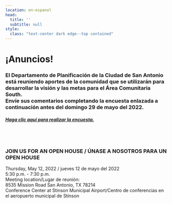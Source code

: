 ```yaml
---
location: en-espanol
head:
  title: ''
  subtitle: null
style:
  class: "text-center dark edge--top contained"
---
```

<h1 class="text-center">¡Anuncios!</h1>
<h3 class="text-center">El Departamento de Planificación de la Ciudad de San Antonio está reuniendo aportes de la comunidad que se utilizarán para desarrollar la visión y las metas para el Área Comunitaria South.<br>
Envíe sus comentarios completando la encuesta enlazada a continuación antes del domingo 29 de mayo del 2022.
</h3>
<p><h5><a href="https://saspeakup.com/south-plan-survey?&lang=es" target="_blank">Haga clic aquí para realizar la encuesta.</a></h5></p>
<br><br>
<!-- <h2 class="text-center">Próximos Eventos</h2> -->
<p><h3 class="text-center">JOIN US FOR AN OPEN HOUSE / ÚNASE A NOSOTROS PARA UN OPEN HOUSE</h3></p>
<p>
Thursday, May 12, 2022 / jueves 12 de mayo del 2022
<br/>
5:30 p.m. - 7:30 p.m.
<br/>
<underline>
Meeting location/Lugar de reunión:
</underline>
<br/>
8535 Mission Road San Antonio, TX 78214
<br/>
Conference Center at Stinson Municipal Airport/Centro de conferencias en el aeropuerto municipal de Stinson
</p>